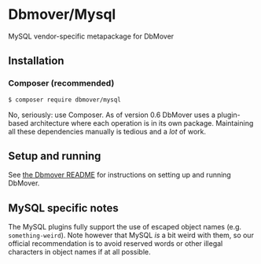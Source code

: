 # Dbmover/Mysql
MySQL vendor-specific metapackage for DbMover

## Installation

### Composer (recommended)
```sh
$ composer require dbmover/mysql
```

No, seriously: use Composer. As of version 0.6 DbMover uses a plugin-based
architecture where each operation is in its own package. Maintaining all these
dependencies manually is tedious and a _lot_ of work.

## Setup and running
See [the Dbmover README](http://dbmover.monomelodies.nl/docs/) for instructions
on setting up and running DbMover.

## MySQL specific notes
The MySQL plugins fully support the use of escaped object names (e.g.
`something-weird`). Note however that MySQL _is_ a bit weird with them, so our
official recommendation is to avoid reserved words or other illegal characters
in object names if at all possible.

